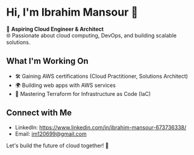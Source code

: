 # Hi, I'm Ibrahim Mansour 👋  
🌟 **Aspiring Cloud Engineer & Architect**  
🌐 Passionate about cloud computing, DevOps, and building scalable solutions.  

## What I'm Working On  
- 🛠 Gaining AWS certifications (Cloud Practitioner, Solutions Architect)  
- 🌍 Building web apps with AWS services  
- 📜 Mastering Terraform for Infrastructure as Code (IaC)  

## Connect with Me  
- LinkedIn: https://www.linkedin.com/in/ibrahim-mansour-673736338/
- Email: im120699@gmail.com  

Let's build the future of cloud together! 🚀  
